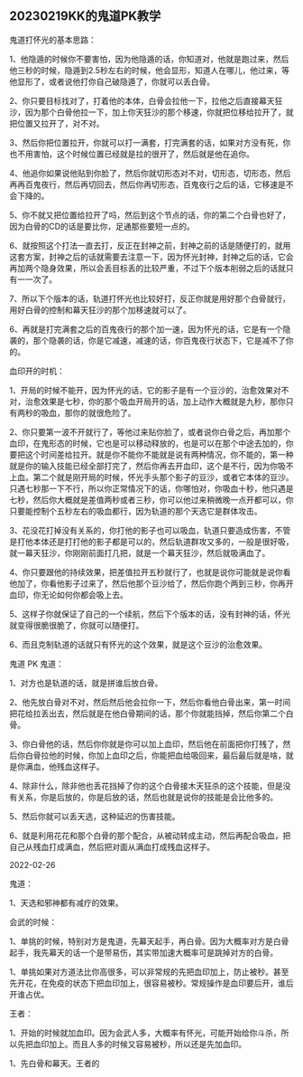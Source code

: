 ## 20230219KK的鬼道PK教学

鬼道打怀光的基本思路：

1、他隐遁的时候你不要害怕，因为他隐遁的话，你知道对，他就是跑过来，然后他三秒的时候，隐遁到2.5秒左右的时候，他会显形，知道人在哪儿，他过来，等他显形了，或者说他打你自己破隐遁了，你就可以丢白骨。

2、你只要目标找对了，打着他的本体，白骨会拉他一下，拉他之后直接幕天狂沙，因为那个白骨他拉一下，加上你天狂沙的那个移速，你就把位移给拉开了，就把位置又拉开了，对不对。

3、然后你把位置拉开，你就可以打一满套，打完满套的话，如果对方没有死，你也不用害怕，这个时候位置已经就是拉的很开了，然后就是他在追你。

4、他追你如果说他贴到你脸了，然后你就切形态对不对，切形态，切形态，然后再再百鬼夜行，然后再切回去，然后你再切形态，百鬼夜行之后的话，它移速是不会下降的。

5、你不就又把位置给拉开了吗，然后到这个节点的话，你的第二个白骨也好了，因为白骨的CD的话是要比你，足通那些要短一点的。

6、就按照这个打法一直去打，反正在封神之前，封神之前的话是随便打的，就用这套方案，封神之后的话就需要去注意一下，因为怀光封神，封神之后的话，它会再加两个隐身效果，所以会丢目标丢的比较严重，不过下个版本削弱之后的话就只有一一次了。

7、所以下个版本的话，轨道打怀光也比较好打，反正你就是用好那个白骨就行，用好白骨的控制和幕天狂沙的那个加移速就可以了。

6、再就是打完满套之后的百鬼夜行的那个加一速，因为怀光的话，它是有一个隐袭的，那个隐袭的话，你是它减速，减速的话，你百鬼夜行状态下，它是减不了你的。

血印开的时机：

1、开局的时候不能开，因为怀光的话，它的影子是有一个豆沙的，治愈效果对不对，治愈效果是七秒，你的那个吸血开局开的话，加上动作大概就是九秒，那你只有两秒的吸血，那你的就很危险了。

2、你只要第一波不开就行了，等他过来贴你脸了，或者说你白骨之后，再加那个血印，在鬼形态的时候，它也是可以移动释放的，也是可以在那个中途去加的，你要把这个时间差给拉开。就是你不能你不能就是说有两种情况，你不能的，第一种就是你的输入技能已经全部打完了，然后你再去开血印，这个是不行，因为你吸不上血。第二个就是刚开局的时候，怀光手头那个影子的豆沙，或者它本体的豆沙。只遇七秒那一下不行，所以你正常情况下的话，你哪怕对，你吸血十秒，他只遇是七秒，然后你大概就是差值两秒或者三秒，你可以他过来稍微晚一点开都可以，你只要能控制个五秒左右的吸血都行，因为轨道的那个天选它是群体攻击。

3、花没花打掉没有关系的，你打他的影子也可以吸血，轨道只要造成伤害，不管是打他本体还是打打他的影子都是可以的，然后轨道群攻又多的，一般是很好吸，就一幕天狂沙，你刚刚前面打几把，就是一个幕天狂沙，然后就吸满血了。

4、你只要跟他的持续效果，把差值拉开五秒就行了，也就是说你可能就是说你看他加了，你看他影子过来了，然后他那个豆沙给了，然后你跑个两到三秒，你再开血印，你无论如何你都会吸上去。

5、这样子你就保证了自己的一个续航，然后下个版本的话，没有封神的话，怀光就变得很脆很脆了，你就可以随便打。

6、而且克制轨道的话就只有怀光的这个效果，就是这个豆沙的治愈效果。

鬼道 PK 鬼道：

1、对方也是轨道的话，就是拼谁后放白骨。

2、他先放白骨对不对，然后然后他会拉你一下，然后你看他白骨出来，第一时间把花给拉丢出去，然后就是在他白骨期间的话，那个你就能挡掉，然后你第二个白骨。

3、你白骨他的话，然后你你就是你可以加上血印，然后他在前面把你打残了，然后你白骨拉他的时候，你加上血印之后，你能把血给吸回来，最后最后就是啥，就是你满血，他残血这样子。

4、除非什么，除非他也丢花挡掉了你的这个白骨接木天狂杀的这个技能，但是没有关系，你是后放的，你是后放的话，然后也就是说你的技能是会比他多的。

5、然后你就可以丢天选，这种延迟的伤害技能。

6、就是利用花花和那个白骨的那个配合，从被动转成主动，然后再配合吸血，把自己从残血打成满血，然后把对面从满血打成残血这样子。

2022-02-26

鬼道：

1、天选和邪神都有减疗的效果。

会武的时候：

1、单挑的时候，特别对方是鬼道，先幕天起手，再白骨。因为大概率对方是白骨起手，我先幕天的话一个是带易伤，其实带加速大概率可是跳掉对方的白骨。

1、单挑如果对方道法比你高很多，可以非常规的先把血印加上，防止被秒。甚至先开花，在免疫的状态下把血印加上，很容易被秒。常规操作是血印要后开，谁后开谁占优。

王者：

1、开始的时候就加血印。因为会武人多，大概率有怀光，可能开始给你斗杀，所以先把血印加上。而且人多的时候又容易被秒，所以还是先加血印。

1、先白骨和幕天。王者的